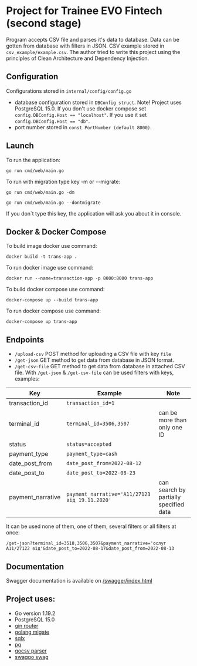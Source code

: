 # Project for Trainee EVO Fintech (second stage)
Program accepts CSV file and parses it's data to database. Data can be gotten from database with filters in JSON. CSV example stored in `csv_example/example.csv`.
The author tried to write this project using the principles of Clean Architecture and Dependency Injection.

## Configuration

Configurations stored in `internal/config/config.go`

- database configuration stored in `DBConfig struct`. Note! Project uses PostgreSQL 15.0. If you don't use docker compose set `config.DBConfig.Host == "localhost"`. If you use it set `config.DBConfig.Host == "db"`. 
- port number stored in `const PortNumber (default 8000)`.

## Launch

To run the application:

`go run cmd/web/main.go`

To run with migration type key -m or --migrate:

`go run cmd/web/main.go -dm`

`go run cmd/web/main.go --dontmigrate`

If you don`t type this key, the application will ask you about it in console.

## Docker & Docker Compose

To build image docker use command:

`docker build -t trans-app .`

To run docker image use command:

`docker run --name=transaction-app -p 8000:8000 trans-app`

To build docker compose use command:

`docker-compose up --build trans-app`

To run docker compose use command:

`docker-compose up trans-app`

## Endpoints

- `/upload-csv` POST method for uploading a CSV file with key `file`
- `/get-json` GET method to get data from database in JSON format.
- `/get-csv-file` GET method to get data from database in attached CSV file.
With `/get-json` & `/get-csv-file` can be used filters with keys, examples:

| Key               | Example                                        | Note                                   |
|-------------------|------------------------------------------------|----------------------------------------|
| transaction_id    | `transaction_id=1`                             |                                        |
| terminal_id       | `terminal_id=3506,3507`                        | can be more than only one ID           |
| status            | `status=accepted`                              |                                        |
| payment_type      | `payment_type=cash`                            |                                        |
| date_post_from    | `date_post_from=2022-08-12`                    |                                        |
| date_post_to      | `date_post_to=2022-08-23`                      |                                        |
| payment_narrative | `payment_narrative='А11/27123 від 19.11.2020'` | can search by partially specified data |

It can be used none of them, one of them, several filters or all filters at once:

```/get-json?terminal_id=3518,3506,3507&payment_narrative='ослуг А11/27122 від'&date_post_to=2022-08-17&date_post_from=2022-08-13```

## Documentation 
Swagger documentation is available on [/swagger/index.html](http://localhost:8000/swagger/index.html)

## Project uses:
- Go version 1.19.2
- PostgreSQL 15.0
- [gin router](https://github.com/gin-gonic/gin)
- [golang migate](https://github.com/golang-migrate/migrate)
- [sqlx](https://github.com/jmoiron/sqlx)
- [pq](https://github.com/lib/pq)
- [gocsv parser](https://github.com/gocarina/gocsv)
- [swaggo swag](https://github.com/swaggo/swag)
